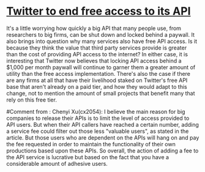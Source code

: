 # [Twitter to end free access to its API](https://techcrunch.com/2023/02/01/twitter-to-end-free-access-to-its-api/)

It's a little worrying how quickly a big API that many people use, from researchers to big firms, can be shut down and locked behind a paywall. It also brings into question why many services also have free API access. Is it because they think the value that third party services provide is greater than the cost of providing API access to the internet? In either case, it is interesting that Twitter now believes that locking API access behind a $1,000 per month paywall will continue to garner them a greater amount of utility than the free access implementation. There's also the case if there are any firms at all that have their livelihood staked on Twitter's free API base that aren't already on a paid tier, and how they would adapt to this change, not to mention the amount of small projects that benefit many that rely on this free tier.

#Comment from :
Chenyi Xu(cx2054): I believe the main reason for big companies to release their APIs is to limit the level of access provided to API users. But when their API callers have reached a certain number, adding a service fee could filter out those less "valuable users", as stated in the article. But those users who are dependent on the APIs will hang on and pay the fee requested in order to maintain the functionality of their 
own productions based upon these APIs. So overall, the action of adding a fee to the API 
service is lucrative but based on the fact that you have a considerable amount of 
adhesive users.

